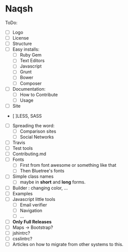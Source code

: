 # Naqsh

ToDo:
+ [ ] Logo
+ [ ] License
+ [ ] Structure
+ [ ] Easy installs:
    + [ ] Ruby Gem
    + [ ] Text Editors
    + [ ] Javascript
    + [ ] Grunt
    + [ ] Bower
    + [ ] Composer
+ [ ] Documentation:
    + [ ] How to Contribute
    + [ ] Usage
+ [ ] Site
+ [ ]LESS, SASS
+ [ ] Spreading the word:
    + [ ] Comparison sites
    + [ ] Social Networks
+ [ ] Travis
+ [ ] Test tools
+ [ ] Contributing.md
+ [ ] Fonts
    + [ ] First from font awesome or something like that
    + [ ] Then Bluetree's fonts
+ [ ] Simple class names
    + [ ] maybe in **short** and **long** forms.
+ [ ] Builder : changing color, ...
+ [ ] Examples
+ [ ] Javascript little tools
    + [ ] Email verifier
    + [ ] Navigation
    + [ ] ...
+ [ ] **Only Full Releases**
+ [ ] Maps -> Bootstrap?
+ [ ] jshintrc?
+ [ ] csslintrc?
+ [ ] Articles on how to migrate from other systems to this.
